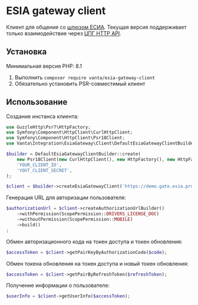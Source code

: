 # ESIA gateway client

Клиент для общения со [шлюзом ЕСИА](https://wiki.esia.pro). Текущая версия поддерживает только взаимодействие через [ЦПГ HTTP API](https://wiki.esia.pro/docs/esia-gw/for-developers/sentinel-cpg/).

## Установка

Минимальная версия PHP: 8.1

1. Выполнить `composer require vanta/esia-gateway-client`
2. Обязательно установить PSR-совместимый клиент

## Использование

Создание инстанса клиента:

```php
use GuzzleHttp\Psr7\HttpFactory;
use Symfony\Component\HttpClient\CurlHttpClient;
use Symfony\Component\HttpClient\Psr18Client;
use Vanta\Integration\EsiaGateway\Client\DefaultEsiaGatewayClientBuilder;

$builder = DefaultEsiaGatewayClientBuilder::create(
    new Psr18Client(new CurlHttpClient(), new HttpFactory(), new HttpFactory()),
    'YOUR_CLIENT_ID',
    'YOUT_CLIENT_SECRET',
);

$client = $builder->createEsiaGatewayClient('https://demo.gate.esia.pro', 'https://pos-credit.ru');
```

Генерация URL для авторизации пользователя:

```php
$authorizationUrl = $client->createAuthorizationUrlBuilder()
    ->withPermission(ScopePermission::DRIVERS_LICENSE_DOC)
    ->withoutPermission(ScopePermission::MOBILE)
    ->build()
;
```

Обмен авторизационного кода на токен доступа и токен обновления:

```php
$accessToken = $client->getPairKeyByAuthorizationCode($code);
```

Обмен токена обновления на токен доступа и новый токен обновления:

```php
$accessToken = $client->getPairByRefreshToken($refreshToken);
```

Получение информации о пользователе:

```php
$userInfo = $client->getUserInfo($accessToken);
```
